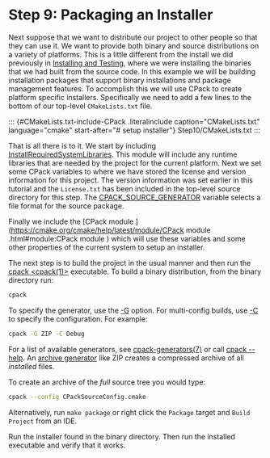 # Step 9: Packaging an Installer

Next suppose that we want to distribute our project to other people so
that they can use it. We want to provide both binary and source
distributions on a variety of platforms. This is a little different from
the install we did previously in
[Installing and Testing](./Installing%20and%20Testing.md), where
we were installing the binaries that we had built from the source code.
In this example we will be building installation packages that support
binary installations and package management features. To accomplish this
we will use CPack to create platform specific installers. Specifically
we need to add a few lines to the bottom of our top-level
`CMakeLists.txt` file.

::: {#CMakeLists.txt-include-CPack .literalinclude caption="CMakeLists.txt" language="cmake" start-after="# setup installer"}
Step10/CMakeLists.txt
:::

That is all there is to it. We start by including
[InstallRequiredSystemLibraries](https://cmake.org/cmake/help/latest/module/InstallRequiredSystemLibraries.html#module:InstallRequiredSystemLibraries). This
module will include any runtime libraries that are needed by the project
for the current platform. Next we set some CPack variables to where we
have stored the license and version information for this project. The
version information was set earlier in this tutorial and the
`License.txt` has been included in the top-level source directory for
this step. The [CPACK_SOURCE_GENERATOR](https://cmake.org/cmake/help/latest/variable/CPACK_SOURCE_GENERATOR.html#variable:CPACK_SOURCE_GENERATOR) variable selects a file format for the source package.

Finally we include the [CPack module <CPack>](https://cmake.org/cmake/help/latest/module/CPack module <CPack>.html#module:CPack module <CPack>) which will use these variables and some other properties
of the current system to setup an installer.

The next step is to build the project in the usual manner and then run
the [cpack <cpack(1)>](https://cmake.org/cmake/help/latest/manual/cpack.1.html#manual:cpack(1)) executable. To
build a binary distribution, from the binary directory run:

```bash
cpack
```

To specify the generator, use the [-G](https://cmake.org/cmake/help/latest/manual/cpack.1.html#cmdoption-cpack-G) option. For multi-config builds, use
[-C](https://cmake.org/cmake/help/latest/manual/cpack.1.html#cmdoption-cpack-C) to specify the
configuration. For example:

```bash
cpack -G ZIP -C Debug
```

For a list of available generators, see
[cpack-generators(7)](https://cmake.org/cmake/help/latest/manual/cpack-generators.7.html#manual:cpack-generators(7)) or call
[cpack --help](https://cmake.org/cmake/help/latest/manual/cpack.1.html#cmdoption-cpack-h). An
[archive generator](https://cmake.org/cmake/help/latest/cpack_gen/archive.html#cpack_gen:CPack%20Archive%20Generator) like ZIP creates a compressed archive of all
*installed* files.

To create an archive of the *full* source tree you would type:

```bash
cpack --config CPackSourceConfig.cmake
```

Alternatively, run `make package` or right click the `Package` target
and `Build Project` from an IDE.

Run the installer found in the binary directory. Then run the installed
executable and verify that it works.
